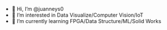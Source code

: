- 👋 Hi, I’m @juanneys0
- 👀 I’m interested in Data Visualize/Computer Vision/IoT
- 🌱 I’m currently learning FPGA/Data Structure/ML/Solid Works


<!---
juanneys0/juanneys0 is a ✨ special ✨ repository because its `README.md` (this file) appears on your GitHub profile.
You can click the Preview link to take a look at your changes.
--->
